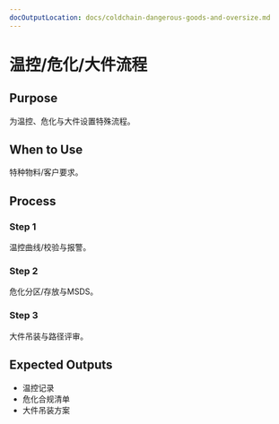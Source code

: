```yaml
---
docOutputLocation: docs/coldchain-dangerous-goods-and-oversize.md
---
```


# 温控/危化/大件流程

## Purpose

为温控、危化与大件设置特殊流程。

## When to Use

特种物料/客户要求。

## Process

### Step 1

温控曲线/校验与报警。

### Step 2

危化分区/存放与MSDS。

### Step 3

大件吊装与路径评审。

## Expected Outputs

- 温控记录
- 危化合规清单
- 大件吊装方案
